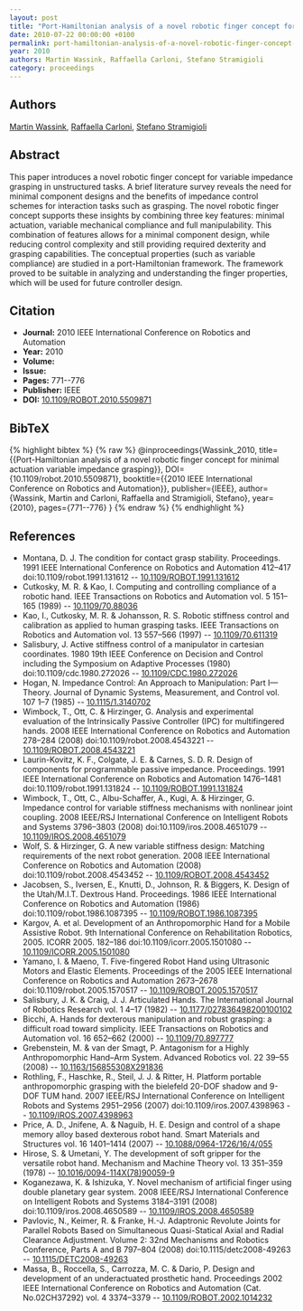 ```yaml
---
layout: post
title: "Port-Hamiltonian analysis of a novel robotic finger concept for minimal actuation variable impedance grasping"
date: 2010-07-22 00:00:00 +0100
permalink: port-hamiltonian-analysis-of-a-novel-robotic-finger-concept-for-minimal-actuation-variable-impedance-grasping
year: 2010
authors: Martin Wassink, Raffaella Carloni, Stefano Stramigioli
category: proceedings
---
```

 
## Authors
[Martin Wassink](authors/martin_wassink), [Raffaella Carloni](authors/raffaella_carloni), [Stefano Stramigioli](authors/stefano_stramigioli)
 
## Abstract
This paper introduces a novel robotic finger concept for variable impedance grasping in unstructured tasks. A brief literature survey reveals the need for minimal component designs and the benefits of impedance control schemes for interaction tasks such as grasping. The novel robotic finger concept supports these insights by combining three key features: minimal actuation, variable mechanical compliance and full manipulability. This combination of features allows for a minimal component design, while reducing control complexity and still providing required dexterity and grasping capabilities. The conceptual properties (such as variable compliance) are studied in a port-Hamiltonian framework. The framework proved to be suitable in analyzing and understanding the finger properties, which will be used for future controller design.
 
## Citation
- **Journal:** 2010 IEEE International Conference on Robotics and Automation
- **Year:** 2010
- **Volume:** 
- **Issue:** 
- **Pages:** 771--776
- **Publisher:** IEEE
- **DOI:** [10.1109/ROBOT.2010.5509871](https://doi.org/10.1109/ROBOT.2010.5509871)
 
## BibTeX
{% highlight bibtex %}
{% raw %}
@inproceedings{Wassink_2010,
  title={{Port-Hamiltonian analysis of a novel robotic finger concept for minimal actuation variable impedance grasping}},
  DOI={10.1109/robot.2010.5509871},
  booktitle={{2010 IEEE International Conference on Robotics and Automation}},
  publisher={IEEE},
  author={Wassink, Martin and Carloni, Raffaella and Stramigioli, Stefano},
  year={2010},
  pages={771--776}
}
{% endraw %}
{% endhighlight %}
 
## References
- Montana, D. J. The condition for contact grasp stability. Proceedings. 1991 IEEE International Conference on Robotics and Automation 412–417 doi:10.1109/robot.1991.131612 -- [10.1109/ROBOT.1991.131612](https://doi.org/10.1109/ROBOT.1991.131612)
- Cutkosky, M. R. & Kao, I. Computing and controlling compliance of a robotic hand. IEEE Transactions on Robotics and Automation vol. 5 151–165 (1989) -- [10.1109/70.88036](https://doi.org/10.1109/70.88036)
- Kao, I., Cutkosky, M. R. & Johansson, R. S. Robotic stiffness control and calibration as applied to human grasping tasks. IEEE Transactions on Robotics and Automation vol. 13 557–566 (1997) -- [10.1109/70.611319](https://doi.org/10.1109/70.611319)
- Salisbury, J. Active stiffness control of a manipulator in cartesian coordinates. 1980 19th IEEE Conference on Decision and Control including the Symposium on Adaptive Processes (1980) doi:10.1109/cdc.1980.272026 -- [10.1109/CDC.1980.272026](https://doi.org/10.1109/CDC.1980.272026)
- Hogan, N. Impedance Control: An Approach to Manipulation: Part I—Theory. Journal of Dynamic Systems, Measurement, and Control vol. 107 1–7 (1985) -- [10.1115/1.3140702](https://doi.org/10.1115/1.3140702)
- Wimbock, T., Ott, C. & Hirzinger, G. Analysis and experimental evaluation of the Intrinsically Passive Controller (IPC) for multifingered hands. 2008 IEEE International Conference on Robotics and Automation 278–284 (2008) doi:10.1109/robot.2008.4543221 -- [10.1109/ROBOT.2008.4543221](https://doi.org/10.1109/ROBOT.2008.4543221)
- Laurin-Kovitz, K. F., Colgate, J. E. & Carnes, S. D. R. Design of components for programmable passive impedance. Proceedings. 1991 IEEE International Conference on Robotics and Automation 1476–1481 doi:10.1109/robot.1991.131824 -- [10.1109/ROBOT.1991.131824](https://doi.org/10.1109/ROBOT.1991.131824)
- Wimbock, T., Ott, C., Albu-Schaffer, A., Kugi, A. & Hirzinger, G. Impedance control for variable stiffness mechanisms with nonlinear joint coupling. 2008 IEEE/RSJ International Conference on Intelligent Robots and Systems 3796–3803 (2008) doi:10.1109/iros.2008.4651079 -- [10.1109/IROS.2008.4651079](https://doi.org/10.1109/IROS.2008.4651079)
- Wolf, S. & Hirzinger, G. A new variable stiffness design: Matching requirements of the next robot generation. 2008 IEEE International Conference on Robotics and Automation (2008) doi:10.1109/robot.2008.4543452 -- [10.1109/ROBOT.2008.4543452](https://doi.org/10.1109/ROBOT.2008.4543452)
- Jacobsen, S., Iversen, E., Knutti, D., Johnson, R. & Biggers, K. Design of the Utah/M.I.T. Dextrous Hand. Proceedings. 1986 IEEE International Conference on Robotics and Automation (1986) doi:10.1109/robot.1986.1087395 -- [10.1109/ROBOT.1986.1087395](https://doi.org/10.1109/ROBOT.1986.1087395)
- Kargov, A. et al. Development of an Anthropomorphic Hand for a Mobile Assistive Robot. 9th International Conference on Rehabilitation Robotics, 2005. ICORR 2005. 182–186 doi:10.1109/icorr.2005.1501080 -- [10.1109/ICORR.2005.1501080](https://doi.org/10.1109/ICORR.2005.1501080)
- Yamano, I. & Maeno, T. Five-fingered Robot Hand using Ultrasonic Motors and Elastic Elements. Proceedings of the 2005 IEEE International Conference on Robotics and Automation 2673–2678 doi:10.1109/robot.2005.1570517 -- [10.1109/ROBOT.2005.1570517](https://doi.org/10.1109/ROBOT.2005.1570517)
- Salisbury, J. K. & Craig, J. J. Articulated Hands. The International Journal of Robotics Research vol. 1 4–17 (1982) -- [10.1177/027836498200100102](https://doi.org/10.1177/027836498200100102)
- Bicchi, A. Hands for dexterous manipulation and robust grasping: a difficult road toward simplicity. IEEE Transactions on Robotics and Automation vol. 16 652–662 (2000) -- [10.1109/70.897777](https://doi.org/10.1109/70.897777)
- Grebenstein, M. & van der Smagt, P. Antagonism for a Highly Anthropomorphic Hand–Arm System. Advanced Robotics vol. 22 39–55 (2008) -- [10.1163/156855308X291836](https://doi.org/10.1163/156855308X291836)
- Rothling, F., Haschke, R., Steil, J. J. & Ritter, H. Platform portable anthropomorphic grasping with the bielefeld 20-DOF shadow and 9-DOF TUM hand. 2007 IEEE/RSJ International Conference on Intelligent Robots and Systems 2951–2956 (2007) doi:10.1109/iros.2007.4398963 -- [10.1109/IROS.2007.4398963](https://doi.org/10.1109/IROS.2007.4398963)
- Price, A. D., Jnifene, A. & Naguib, H. E. Design and control of a shape memory alloy based dexterous robot hand. Smart Materials and Structures vol. 16 1401–1414 (2007) -- [10.1088/0964-1726/16/4/055](https://doi.org/10.1088/0964-1726/16/4/055)
- Hirose, S. & Umetani, Y. The development of soft gripper for the versatile robot hand. Mechanism and Machine Theory vol. 13 351–359 (1978) -- [10.1016/0094-114X(78)90059-9](https://doi.org/10.1016/0094-114X(78)90059-9)
- Koganezawa, K. & Ishizuka, Y. Novel mechanism of artificial finger using double planetary gear system. 2008 IEEE/RSJ International Conference on Intelligent Robots and Systems 3184–3191 (2008) doi:10.1109/iros.2008.4650589 -- [10.1109/IROS.2008.4650589](https://doi.org/10.1109/IROS.2008.4650589)
- Pavlovic, N., Keimer, R. & Franke, H.-J. Adaptronic Revolute Joints for Parallel Robots Based on Simultaneous Quasi-Statical Axial and Radial Clearance Adjustment. Volume 2: 32nd Mechanisms and Robotics Conference, Parts A and B 797–804 (2008) doi:10.1115/detc2008-49263 -- [10.1115/DETC2008-49263](https://doi.org/10.1115/DETC2008-49263)
- Massa, B., Roccella, S., Carrozza, M. C. & Dario, P. Design and development of an underactuated prosthetic hand. Proceedings 2002 IEEE International Conference on Robotics and Automation (Cat. No.02CH37292) vol. 4 3374–3379 -- [10.1109/ROBOT.2002.1014232](https://doi.org/10.1109/ROBOT.2002.1014232)

